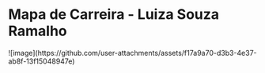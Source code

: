 <h1>Mapa de Carreira - Luiza Souza Ramalho</h1>
![image](https://github.com/user-attachments/assets/f17a9a70-d3b3-4e37-ab8f-13f15048947e)
